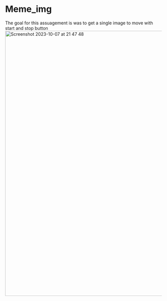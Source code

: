 # Meme_img
The goal for this assuagement is was to get a single image to move with start and stop button 
<img width="854" alt="Screenshot 2023-10-07 at 21 47 48" src="https://github.com/XanderSheppard/Meme_img/assets/47575011/19151ccb-b459-4e87-84b3-209514125d24">

